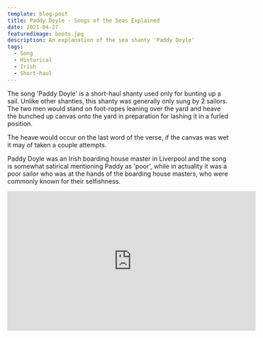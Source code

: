 ```yaml
---
template: blog-post
title: Paddy Doyle - Songs of the Seas Explained
date: 2021-04-27
featuredimage: boots.jpg
description: An explanation of the sea shanty 'Paddy Doyle'
tags:
  - Song
  - Historical
  - Irish
  - Short-haul
---
```

The song 'Paddy Doyle' is a short-haul shanty used only for bunting up a sail. Unlike other shanties, this shanty was generally only sung by 2 sailors. The two men would stand on foot-ropes leaning over the yard and heave the bunched up canvas onto the yard in preparation for lashing it in a furled position. 

The heave would occur on the last word of the verse, if the canvas was wet it may of taken a couple attempts.

Paddy Doyle was an Irish boarding house master in Liverpool and the song is somewhat satirical mentioning Paddy as 'poor', while in actuality it was a poor sailor who was at the hands of the boarding house masters, who were commonly known for their selfishness.

<iframe width="560" height="315" src="https://www.youtube.com/embed/iM8p8q_lIcg" title="YouTube video player" frameborder="0" allow="accelerometer; autoplay; clipboard-write; encrypted-media; gyroscope; picture-in-picture" allowfullscreen></iframe>
